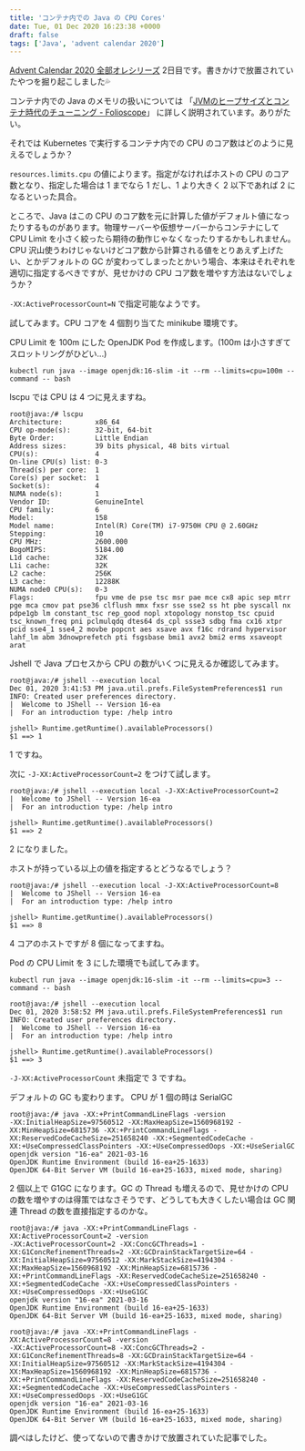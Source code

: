 ```yaml
---
title: 'コンテナ内での Java の CPU Cores'
date: Tue, 01 Dec 2020 16:23:38 +0000
draft: false
tags: ['Java', 'advent calendar 2020']
---
```


[Advent Calendar 2020 全部オレシリーズ](https://qiita.com/advent-calendar/2020/yteraoka) 2日目です。書きかけで放置されていたやつを掘り起こしました💦

コンテナ内での Java のメモリの扱いについては 「[JVMのヒープサイズとコンテナ時代のチューニング - Folioscope](https://i-beam.org/2019/08/15/jvm-heap-sizing/)」 に詳しく説明されています。ありがたい。

それでは Kubernetes で実行するコンテナ内での CPU のコア数はどのように見えるでしょうか？

`resources.limits.cpu` の値によります。指定がなければホストの CPU のコア数となり、指定した場合は 1 までなら 1 だし、1 より大きく 2 以下であれば 2 になるといった具合。

ところで、Java はこの CPU のコア数を元に計算した値がデフォルト値になったりするものがあります。物理サーバーや仮想サーバーからコンテナにして CPU Limit を小さく絞ったら期待の動作じゃなくなったりするかもしれません。CPU 沢山使うわけじゃないけどコア数から計算される値をとりあえず上げたい、とかデフォルトの GC が変わってしまったとかいう場合、本来はそれぞれを適切に指定するべきですが、見せかけの CPU コア数を増やす方法はないでしょうか？

`-XX:ActiveProcessorCount=N` で指定可能なようです。

試してみます。CPU コアを 4 個割り当てた minikube 環境です。

CPU Limit を 100m にした OpenJDK Pod を作成します。(100m は小さすぎてスロットリングがひどい...)

```
kubectl run java --image openjdk:16-slim -it --rm --limits=cpu=100m --command -- bash
```

lscpu では CPU は 4 つに見えますね。

```
root@java:/# lscpu
Architecture:        x86_64
CPU op-mode(s):      32-bit, 64-bit
Byte Order:          Little Endian
Address sizes:       39 bits physical, 48 bits virtual
CPU(s):              4
On-line CPU(s) list: 0-3
Thread(s) per core:  1
Core(s) per socket:  1
Socket(s):           4
NUMA node(s):        1
Vendor ID:           GenuineIntel
CPU family:          6
Model:               158
Model name:          Intel(R) Core(TM) i7-9750H CPU @ 2.60GHz
Stepping:            10
CPU MHz:             2600.000
BogoMIPS:            5184.00
L1d cache:           32K
L1i cache:           32K
L2 cache:            256K
L3 cache:            12288K
NUMA node0 CPU(s):   0-3
Flags:               fpu vme de pse tsc msr pae mce cx8 apic sep mtrr pge mca cmov pat pse36 clflush mmx fxsr sse sse2 ss ht pbe syscall nx pdpe1gb lm constant_tsc rep_good nopl xtopology nonstop_tsc cpuid tsc_known_freq pni pclmulqdq dtes64 ds_cpl ssse3 sdbg fma cx16 xtpr pcid sse4_1 sse4_2 movbe popcnt aes xsave avx f16c rdrand hypervisor lahf_lm abm 3dnowprefetch pti fsgsbase bmi1 avx2 bmi2 erms xsaveopt arat
```

Jshell で Java プロセスから CPU の数がいくつに見えるか確認してみます。

```
root@java:/# jshell --execution local
Dec 01, 2020 3:41:53 PM java.util.prefs.FileSystemPreferences$1 run
INFO: Created user preferences directory.
|  Welcome to JShell -- Version 16-ea
|  For an introduction type: /help intro

jshell> Runtime.getRuntime().availableProcessors()
$1 ==> 1
```

1 ですね。

次に `-J-XX:ActiveProcessorCount=2` をつけて試します。

```
root@java:/# jshell --execution local -J-XX:ActiveProcessorCount=2
|  Welcome to JShell -- Version 16-ea
|  For an introduction type: /help intro

jshell> Runtime.getRuntime().availableProcessors()
$1 ==> 2
```

2 になりました。

ホストが持っている以上の値を指定するとどうなるでしょう？

```
root@java:/# jshell --execution local -J-XX:ActiveProcessorCount=8
|  Welcome to JShell -- Version 16-ea
|  For an introduction type: /help intro

jshell> Runtime.getRuntime().availableProcessors()
$1 ==> 8
```

4 コアのホストですが 8 個になってますね。

Pod の CPU Limit を 3 にした環境でも試してみます。

```
kubectl run java --image openjdk:16-slim -it --rm --limits=cpu=3 --command -- bash
```

```
root@java:/# jshell --execution local
Dec 01, 2020 3:58:52 PM java.util.prefs.FileSystemPreferences$1 run
INFO: Created user preferences directory.
|  Welcome to JShell -- Version 16-ea
|  For an introduction type: /help intro

jshell> Runtime.getRuntime().availableProcessors()
$1 ==> 3
```

`-J-XX:ActiveProcessorCount` 未指定で 3 ですね。

デフォルトの GC も変わります。 CPU が 1 個の時は SerialGC

```
root@java:/# java -XX:+PrintCommandLineFlags -version
-XX:InitialHeapSize=97560512 -XX:MaxHeapSize=1560968192 -XX:MinHeapSize=6815736 -XX:+PrintCommandLineFlags -XX:ReservedCodeCacheSize=251658240 -XX:+SegmentedCodeCache -XX:+UseCompressedClassPointers -XX:+UseCompressedOops -XX:+UseSerialGC 
openjdk version "16-ea" 2021-03-16
OpenJDK Runtime Environment (build 16-ea+25-1633)
OpenJDK 64-Bit Server VM (build 16-ea+25-1633, mixed mode, sharing)
```

2 個以上で G1GC になります。GC の Thread も増えるので、見せかけの CPU の数を増やすのは得策ではなさそうです、どうしても大きくしたい場合は GC 関連 Thread の数を直接指定するのかな。

```
root@java:/# java -XX:+PrintCommandLineFlags -XX:ActiveProcessorCount=2 -version
-XX:ActiveProcessorCount=2 -XX:ConcGCThreads=1 -XX:G1ConcRefinementThreads=2 -XX:GCDrainStackTargetSize=64 -XX:InitialHeapSize=97560512 -XX:MarkStackSize=4194304 -XX:MaxHeapSize=1560968192 -XX:MinHeapSize=6815736 -XX:+PrintCommandLineFlags -XX:ReservedCodeCacheSize=251658240 -XX:+SegmentedCodeCache -XX:+UseCompressedClassPointers -XX:+UseCompressedOops -XX:+UseG1GC 
openjdk version "16-ea" 2021-03-16
OpenJDK Runtime Environment (build 16-ea+25-1633)
OpenJDK 64-Bit Server VM (build 16-ea+25-1633, mixed mode, sharing)
```

```
root@java:/# java -XX:+PrintCommandLineFlags -XX:ActiveProcessorCount=8 -version
-XX:ActiveProcessorCount=8 -XX:ConcGCThreads=2 -XX:G1ConcRefinementThreads=8 -XX:GCDrainStackTargetSize=64 -XX:InitialHeapSize=97560512 -XX:MarkStackSize=4194304 -XX:MaxHeapSize=1560968192 -XX:MinHeapSize=6815736 -XX:+PrintCommandLineFlags -XX:ReservedCodeCacheSize=251658240 -XX:+SegmentedCodeCache -XX:+UseCompressedClassPointers -XX:+UseCompressedOops -XX:+UseG1GC 
openjdk version "16-ea" 2021-03-16
OpenJDK Runtime Environment (build 16-ea+25-1633)
OpenJDK 64-Bit Server VM (build 16-ea+25-1633, mixed mode, sharing)
```

調べはしたけど、使ってないので書きかけで放置されていた記事でした。

